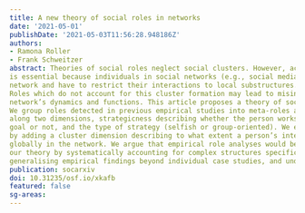 ```yaml
---
title: A new theory of social roles in networks
date: '2021-05-01'
publishDate: '2021-05-03T11:56:28.948186Z'
authors:
- Ramona Roller
- Frank Schweitzer
abstract: Theories of social roles neglect social clusters. However, accounting for clusters
is essential because individuals in social networks (e.g., social media) cannot oversee the whole 
network and have to restrict their interactions to local substructures.
Roles which do not account for this cluster formation may lead to misinterpretations of the 
network’s dynamics and functions. This article proposes a theory of social roles in large social networks. 
We group roles detected in previous empirical studies into meta-roles and embed them 
along two dimensions, strategicness describing whether the person works towards a particular 
goal or not, and the type of strategy (selfish or group-oriented). We extend this framework 
by adding a cluster dimension describing to what extent a person’s interactions are embedded locally or
globally in the network. We argue that empirical role analyses would benefit from
our theory by systematically accounting for complex structures specific to the network perspective, 
generalising empirical findings beyond individual case studies, and understanding human interactions better.
publication: socarxiv
doi: 10.31235/osf.io/xkafb
featured: false
sg-areas:
---
```


